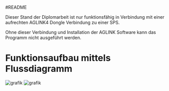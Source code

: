 #README

Dieser Stand der Diplomarbeit ist nur funktionsfähig in Verbindung mit einer aufrechten 
AGLINK4 Dongle Verbindung zu einer SPS.

Ohne dieser Verbindung und Installation der AGLINK Software kann das Programm nicht ausgeführt werden.


# Funktionsaufbau mittels Flussdiagramm
![grafik](https://user-images.githubusercontent.com/94066791/144751930-f6bac043-d2a5-4853-a6ec-85442aa29125.png)
![grafik](https://user-images.githubusercontent.com/94066791/144751932-f7119882-db78-4b44-b444-3f009d35d112.png)
